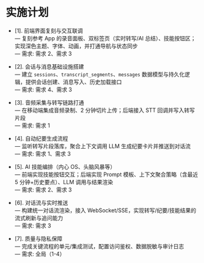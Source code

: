 # 实施计划

- [1]. 前端界面复刻与交互联调  
— 复刻参考 App 的录音面板、双标签页（实时转写/AI 总结）、技能按钮区；实现深色主题、字体、动画，并打通导航与状态同步  
— 需求: 需求 2、需求 3  

- [2]. 会话与消息基础设施搭建  
— 建立 `sessions`、`transcript_segments`、`messages` 数据模型与持久化逻辑，提供会话创建、消息写入、历史加载接口  
— 需求: 需求 4、需求 3  

- [3]. 音频采集与转写链路打通  
— 在移动端集成音频录制、2 分钟切片上传；后端接入 STT 回调并写入转写片段  
— 需求: 需求 1  

- [4]. 自动纪要生成流程  
— 监听转写片段落库，聚合上下文调用 LLM 生成纪要卡片并推送到对话流  
— 需求: 需求 1、需求 3  

- [5]. AI 技能编排（内心 OS、头脑风暴等）  
— 前端实现技能按钮交互；后端实现 Prompt 模板、上下文聚合策略（含最近 5 分钟+历史要点）、LLM 调用与结果渲染  
— 需求: 需求 2、需求 3  

- [6]. 对话流与实时推送  
— 构建统一对话流渲染，接入 WebSocket/SSE，实现转写/纪要/技能结果的流式刷新与追问能力  
— 需求: 需求 3  

- [7]. 质量与隐私保障  
— 完成关键流程的单元/集成测试，配置访问鉴权、数据脱敏与审计日志  
— 需求: 全局（1-4）  

